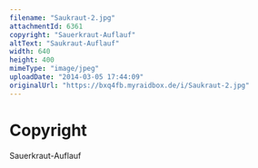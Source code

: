 ```yaml
---
filename: "Saukraut-2.jpg"
attachmentId: 6361
copyright: "Sauerkraut-Auflauf"
altText: "Saukraut-Auflauf"
width: 640
height: 400
mimeType: "image/jpeg"
uploadDate: "2014-03-05 17:44:09"
originalUrl: "https://bxq4fb.myraidbox.de/i/Saukraut-2.jpg"
---
```


# Copyright

Sauerkraut-Auflauf
